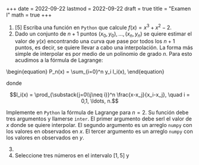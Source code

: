 +++
date      = 2022-09-22
lastmod   = 2022-09-22
draft     = true
title     = "Examen I"
math      = true
+++

1. [5] Escriba una función en `Python` que calcule $f(x) = x^3 + x^2 -2$.
2. Dado un conjunto de $n+1$ puntos $(x_0,y_0), \ldots,(x_{n},y_{n})$ se quiere estimar el valor de $y(x)$ encontrando una curva que pase por todos los $n+1$ puntos, es decir, se quiere llevar a cabo una interpolación. La forma más simple de interpolar es por medio de un polinomio de grado $n$. Para esto acudimos a la fórmula de Lagrange: 

\begin{equation}
P_n(x) = \sum_{i=0}^n y_i l_i(x),
\end{equation}

donde

$$l_i(x)  = \prod_{\substack{j=0\\j\neq i}}^n \frac{x-x_j}{x_i-x_j}, \quad i = 0,1, \ldots, n.$$

Implemente en `Python` la fórmula de Lagrange para $n =2$. Su función debe tres argumentos y llamerse `inter`. El primer argumento debe serl el valor de $x$ donde se quiere interpolar. El segundo argumento es un arreglo `numpy` con los valores en observados en $x$. El tercer argumento es un arreglo `numpy` con los valores en observados en $y$.

3. 
4. Seleccione tres números en el intervalo $[1,5]$ y 

